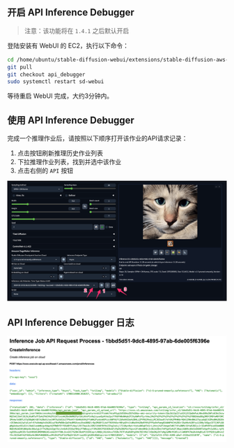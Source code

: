 ## 开启 API Inference Debugger

> 注意：该功能将在 `1.4.1` 之后默认开启

登陆安装有 WebUI 的 EC2，执行以下命令：

```bash
cd /home/ubuntu/stable-diffusion-webui/extensions/stable-diffusion-aws-extension
git pull
git checkout api_debugger
sudo systemctl restart sd-webui
```

等待重启 WebUI 完成，大约3分钟内。

## 使用 API Inference Debugger

完成一个推理作业后，请按照以下顺序打开该作业的API请求记录：

1. 点击按钮刷新推理历史作业列表
2. 下拉推理作业列表，找到并选中该作业
3. 点击右侧的 `API` 按钮


![debugger](../images/api_debugger.png)

## API Inference Debugger 日志

![debugger_log](../images/api_debugger_log.png)
